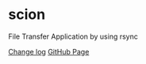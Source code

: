 # scion
File Transfer Application by using rsync

[Change log](CHANGELOG.md)
[GitHub Page](https://mpicbg-scicomp.github.io/scion/)
